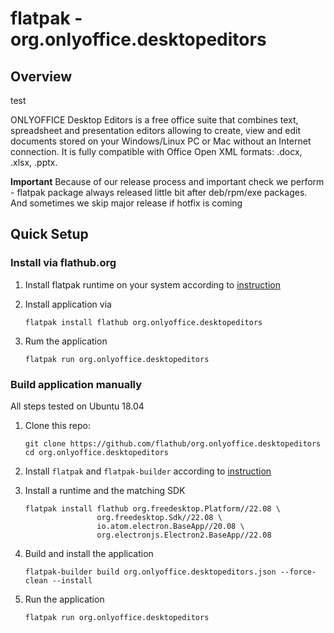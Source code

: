 # flatpak - org.onlyoffice.desktopeditors

## Overview

test

ONLYOFFICE Desktop Editors is a free office suite that combines text,
spreadsheet and presentation editors allowing to create, view and edit
documents stored on your Windows/Linux PC or Mac without an Internet connection.
It is fully compatible with Office Open XML formats: .docx, .xlsx, .pptx.

**Important** Because of our release process and important check we perform - flatpak
package always released little bit after deb/rpm/exe packages.
And sometimes we skip major release if hotfix is coming

## Quick Setup

### Install via flathub.org

1. Install flatpak runtime on your system according to [instruction](https://flatpak.org/setup/)
2. Install application via

   ```shell script
   flatpak install flathub org.onlyoffice.desktopeditors
   ```

3. Rum the application

    ```shell script
   flatpak run org.onlyoffice.desktopeditors
   ```

### Build application manually

All steps tested on Ubuntu 18.04

1. Clone this repo:

   ```shell script
   git clone https://github.com/flathub/org.onlyoffice.desktopeditors
   cd org.onlyoffice.desktopeditors
   ```

2. Install `flatpak` and `flatpak-builder` according to [instruction](https://flatpak.org/setup/)

3. Install a runtime and the matching SDK

   ```shell script
   flatpak install flathub org.freedesktop.Platform//22.08 \
                   org.freedesktop.Sdk//22.08 \
                   io.atom.electron.BaseApp//20.08 \
                   org.electronjs.Electron2.BaseApp//22.08
   ```

4. Build and install the application

   ```shell script
   flatpak-builder build org.onlyoffice.desktopeditors.json --force-clean --install
   ```

5. Run the application

   ```shell script
   flatpak run org.onlyoffice.desktopeditors
   ```
